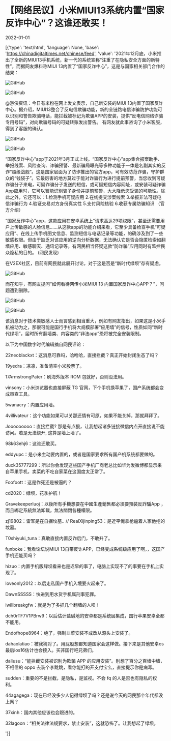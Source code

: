# 【网络民议】小米MIUI13系统内置“国家反诈中心”？这谁还敢买！

2022-01-01

[{'type': 'text/html', 'language': None, 'base': 'https://chinadigitaltimes.net/chinese/feed', 'value': '2021年12月底，小米推出了全新的MIUI13手机系统，新一代的系统宣称“注重了在隐私安全方面的新特性”，而据网友爆料称MIUI 13内置了“国家反诈中心”，这是与国家相关部门合作的结果：

![GitHub](https://chinadigitaltimes.net/chinese/files/2022/01/image-1641030339433.png)

![GitHub](https://chinadigitaltimes.net/chinese/files/2022/01/image-1641031551515.png)



@游侠资讯：今日有米粉在网上发文表示，自己新安装的MIUI 13内置了国家反诈中心。据介绍，MIUI13整合了反电信欺骗功能，新的全链路电信诈骗防护功能可以识别和警告欺骗电话，能拦截被标记为欺骗APP的安装，提供“反电信网络诈骗专用号码”，对向欺骗号码的可疑转账发出警告。 有网友就此事咨询了小米客服，得到了客服的确认。



![GitHub](https://chinadigitaltimes.net/chinese/files/2022/01/image-1641029955827.png)

![GitHub](https://chinadigitaltimes.net/chinese/files/2022/01/image-1641029964721.png)



“国家反诈中心”app于2021年3月正式上线。“国家反诈中心”app集合报案助手、举报线索、风险查询、诈骗预警、最新骗局曝光等多种功能于一体是名副其实的反诈“超级战舰”。这是国家层面为了防诈推出的官方app，可有效防范诈骗，守护群众的“钱袋子”。它最厉害的地方莫过于能对诈骗行为进行提前预警，当您收到可疑诈骗分子来电，可疑诈骗分子发送的短信，或可疑短信内容网址，或安装可疑诈骗App应用时，它可以智能识别骗子身份并提前预警，大大降低您受骗的可能性。除此之外，它还可以：1.检测手机可疑应用 2.在线提交涉案线索 3.举报非法可疑电信诈骗行为 4.验证交易对方身份真实性 5.支付风险核验 6.收获专属防骗知识  （官方介绍）

“国家反诈中心”app，这款应用在安卓系统上“请求高达29项权限”，甚至还需要用户上传敏感的人脸信息……从这款app的功能介绍来看，它至少具备检查手机“可疑应用”、在线上传手机图文信息、监测短信与电话记录等功能，的确涉及到了一些敏感权限。但由于缺乏对该应用的逆向分析数据，无法确认它是否会隐匿检索如翻墙应用、敏感聊天、通讯记录等。有网民相当怀疑这款“防诈骗”应用同时有监控民众隐私的目的。 (网民发现)



在V2EX社区，目前有网民就此展开讨论，对于这是否是“新时代绿坝”存有疑虑。

![GitHub](https://chinadigitaltimes.net/chinese/files/2022/01/image-1641030672531.png)

而在知乎，有网友提问“如何看待网传小米MIUI 13 内置国家反诈中心APP？”，问题遭到删除。

![GitHub](https://chinadigitaltimes.net/chinese/files/2022/01/image-1641030604274.png)

![GitHub](https://chinadigitaltimes.net/chinese/files/2022/01/image-1641030616972.png)

该消息对于技术类敏感人士而言感到相当重大，例如有网友指出，如果这是小米手机被动为之，那很可能是国行手机将大规模部署“应用墙”的信号，性质如同“新时代绿坝”，届时所有翻墙类、内容类的“非法app”恐将被完全安装限制。

以下为中国数字时代编辑摘自网民评论：



22neoblackxt：这消息可靠吗，哈哈哈，直接拦截？真正开始封闭生态了吗？

19yedra：凉凉，准备清空小米股票了。

17ArmstrongPater：刷海外版本 ROM 包就好，否则没法用。

vinsony：小米浏览器也直接屏蔽 TG 官网，下个手机换苹果了，国产系统都会变成审查工具。

5wanacry：内置应用墙。

4villivateur：这个功能如果可以关那还情有可原，如果不能关掉，那就拜拜了。

Jooooooooo：直接拦截? 那是有点狠，让我想起诸多链接微信内点开直接说不能访问。若是无法绕开, 这算是墙上墙了。

98k63ehj6：这谁还敢买。

eddyupc：是小米主动要内置的，或者是国家要求所有国产机系统都要做的。

duck35777299：所以你会发现这些国产手机厂商老总比如华为发微博都显示来自苹果手机，卖菜的不吃自家菜在这国度太正常了。

Foofoott：这是作死还是被逼的？

cd2020：绿坝，花季护航！

Gravekeeperluoj：以後所有手機想要在中國生產銷售都必須要預裝反詐騙App ，而且綁定系統無法卸載，無法關閉各種權限。

zj19802：雷军是在自掘坟墓..  //  RealXijinping53：是近平俺拿枪逼着人家他挖的坟墓。

T0shiyuki_tuna：真敢直接内置反诈后门，不敢升了。

funboke：我看论坛说MIUI 13自带反诈APP，已经变成系统级应用了啊，，这国产手机还能买吗？

hizuo：内置手机版绿坝看来也是迟早的事了，电脑上实现不了的事要在手机上实现了。

loveonly2012：以后走私国产手机入境要火起来了。

DawnSSSSS：快进到用水货手机属刑事犯罪。

iwillbreakgfw：就是为了多抓几个翻墙的人呗！

dch0rTF7V1PBrw9：以后估计盐碱地的安卓都是系统层集成，国行苹果安卓全都不能用。

Endofhope8964：绝了，强制韭菜安装不成改从源头上安装了。

dahaolatiao：被我猜对了。用屁股想都知道国家会这样做。接下来是其他安卓os 最后ios16估计也会接入。买非国行吧兄弟们。

daliusu：“能拦截安装被识别为欺骗 APP 的应用安装”。别想了百分之百墙中墙，不相信的 oppo 去装个李跳跳，看你能打的开支付宝么，直接提示你是病毒。

sudden：重要的不是拦截，是隐私，是监视。不会 fq 的人是否也有隐私的权利。

44agagega：现在已经没多少人记得绿坝了吗？还是说今天的网民那个年代都没上网？

37xinh：国内其他应该也会跟进的。

32lagoon：“相关法律法规要求，禁止安装”，这就恐怖了。让我想起了绿坝。

'}]